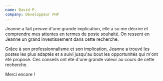 ```yaml
---
name: David P.
company: Développeur PHP
---
```


Jeanne a fait preuve d'une grande implication, elle a su me décrire et comprendre mes attentes en termes de poste souhaité. On ressent en Jeanne un grand investissement dans cette recherche. 

Grâce à son professionnalisme et son implication, Jeanne a trouvé les postes les plus adaptés et a suivi jusqu'au bout les opportunités qui m'ont été proposé. Ces conseils ont été d'une grande valeur au cours de cette recherche. 

Merci encore !
